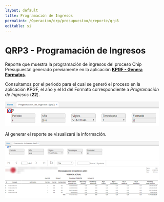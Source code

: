 ```yaml
---
layout: default
title: Programación de Ingresos
permalink: /Operacion/erp/presupuestoo/qreporte/qrp3
editable: si
---
```


# QRP3 - Programación de Ingresos

Reporte que muestra la programación de ingresos del proceso Chip Presupuestal generado previamente en la aplicación [**KPGF - Genera Formatos**](http://docs.oasiscom.com/Operacion/erp/contabilidad/kproceso/kpgf#proceso-chip-presupuestal).  

Consultamos por el periodo para el cual se generó el proceso en la aplicación KPGF, el año y el Id del Formato correspondiente a _Programación de Ingresos_ (**22**).  

![](qrp3.png)

Al generar el reporte se visualizará la información.  

![](qrp33.png)

